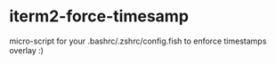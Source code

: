 # iterm2-force-timesamp
micro-script for your .bashrc/.zshrc/config.fish to enforce timestamps overlay :)
